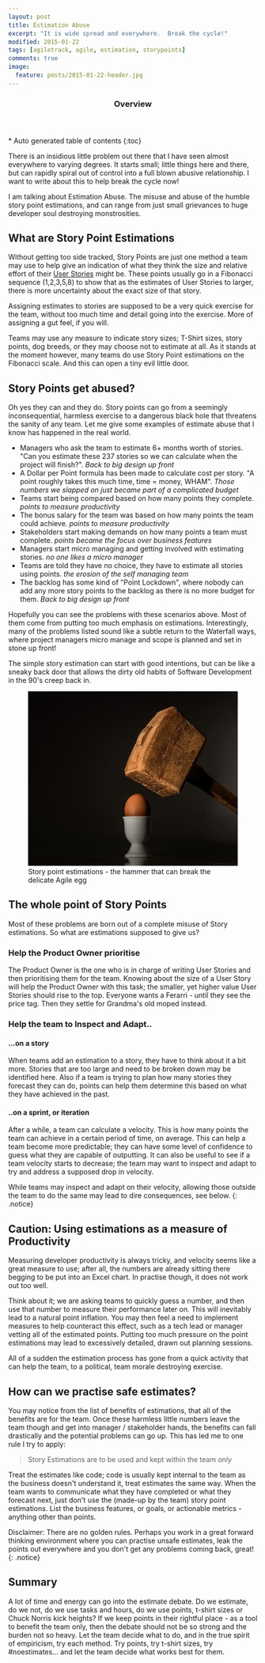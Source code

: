 ```yaml
---
layout: post
title: Estimation Abuse
excerpt: "It is wide spread and everywhere.  Break the cycle!"
modified: 2015-01-22
tags: [agiletrack, agile, estimation, storypoints]
comments: true
image:
  feature: posts/2015-01-22-header.jpg
---
```


<section id="table-of-contents" class="toc">
  <header>
    <h3>Overview</h3>
  </header>
<div id="drawer" markdown="1">
*  Auto generated table of contents
{:toc}
</div>
</section><!-- /#table-of-contents -->

There is an insidious little problem out there that I have seen almost everywhere to varying degrees.  It starts small; little things here and there, but can rapidly spiral out of control into a full blown abusive relationship.  I want to write about this to help break the cycle now!

I am talking about Estimation Abuse.  The misuse and abuse of the humble story point estimations, and can range from just small grievances to huge developer soul destroying monstrosities.

## What are Story Point Estimations

Without getting too side tracked, Story Points are just one method a team may use to help give an indication of what they think the size and relative effort of their <a href="http://en.wikipedia.org/wiki/User_story" target="_blank">User Stories</a> might be.  These points usually go in a Fibonacci sequence (1,2,3,5,8) to show that as the estimates of User Stories to larger, there is more uncertainty about the exact size of that story.

Assigning estimates to stories are supposed to be a very quick exercise for the team, without too much time and detail going into the exercise.  More of assigning a gut feel, if you will.

Teams may use any measure to indicate story sizes; T-Shirt sizes, story points, dog breeds, or they may choose not to estimate at all.  As it stands at the moment however, many teams do use Story Point estimations on the Fibonacci scale.  And this can open a tiny evil little door.

## Story Points get abused?

Oh yes they can and they do.  Story points can go from a seemingly inconsequential, harmless exercise to a dangerous black hole that threatens the sanity of any team.  Let me give some examples of estimate abuse that I know has happened in the real world.

* Managers who ask the team to estimate 6+ months worth of stories.  "Can you estimate these 237 stories so we can calculate when the project will finish?". *Back to big design up front*
* A Dollar per Point formula has been made to calculate cost per story.  "A point roughly takes this much time, time = money, WHAM".  *Those numbers we slapped on just became part of a complicated budget*
* Teams start being compared based on how many points they complete. *points to measure productivity*
* The bonus salary for the team was based on how many points the team could achieve. *points to measure productivity*
* Stakeholders start making demands on how many points a team must complete. *points became the focus over business features*
* Managers start micro managing and getting involved with estimating stories. *no one likes a micro manager*
* Teams are told they have no choice, they have to estimate all stories using points. *the erosion of the self managing team*
* The backlog has some kind of "Point Lockdown", where nobody can add any more story points to the backlog as there is no more budget for them. *Back to big design up front*

Hopefully you can see the problems with these scenarios above.  Most of them come from putting too much emphasis on estimations.  Interestingly, many of the problems listed sound like a subtle return to the Waterfall ways, where project managers micro manage and scope is planned and set in stone up front!

The simple story estimation can start with good intentions, but can be like a sneaky back door that allows the dirty old habits of Software Development in the 90's creep back in.

<figure>
	<img src="../images/posts/2015-01-22-egg.jpg">
	<figcaption>Story point estimations - the hammer that can break the delicate Agile egg</figcaption>
</figure>

## The whole point of Story Points

Most of these problems are born out of a complete misuse of Story estimations.  So what are estimations supposed to give us?

### Help the Product Owner prioritise

The Product Owner is the one who is in charge of writing User Stories and then prioritising them for the team.  Knowing about the size of a User Story will help the Product Owner with this task; the smaller, yet higher value User Stories should rise to the top.  Everyone wants a Ferarri - until they see the price tag.  Then they settle for Grandma's old moped instead.

### Help the team to Inspect and Adapt..

#### ...on a story

When teams add an estimation to a story, they have to think about it a bit more.  Stories that are too large and need to be broken down may be identified here.  Also if a team is trying to plan how many stories they forecast they can do, points can help them determine this based on what they have achieved in the past.

#### ..on a sprint, or iteration
After a while, a team can calculate a velocity.  This is how many points the team can achieve in a certain period of time, on average.  This can help a team become more predictable; they can have some level of confidence to guess what they are capable of outputting.
It can also be useful to see if a team velocity starts to decrease; the team may want to inspect and adapt to try and address a supposed drop in velocity.

While teams may inspect and adapt on their velocity, allowing those outside the team to do the same may lead to dire consequences, see below.
{: .notice}


## Caution: Using estimations as a measure of Productivity
Measuring developer productivity is always tricky, and velocity seems like a great measure to use; after all, the numbers are already sitting there begging to be put into an Excel chart.  In practise though, it does not work out too well.

Think about it; we are asking teams to quickly guess a number, and then use that number to measure their performance later on.  This will inevitably lead to a natural point inflation.  You may then feel a need to implement measures to help counteract this effect, such as a tech lead or manager vetting all of the estimated points.  Putting too much pressure on the point estimations may lead to excessively detailed, drawn out planning sessions.

All of a sudden the estimation process has gone from a quick activity that can help the team, to a political, team morale destroying exercise.

## How can we practise safe estimates?

You may notice from the list of benefits of estimations, that all of the benefits are for the team.  Once these harmless little numbers leave the team though and get into manager / stakeholder hands, the benefits can fall drastically and the potential problems can go up.  This has led me to one rule I try to apply:

> Story Estimations are to be used and kept within the team *only*

Treat the estimates like code; code is usually kept internal to the team as the business doesn't understand it, treat estimates the same way.  When the team wants to communicate what they have completed or what they forecast next, just don't use the (made-up by the team) story point estimations.  List the business features, or goals, or actionable metrics - anything other than points.

Disclaimer: There are no golden rules.  Perhaps you work in a great forward thinking environment where you can practise unsafe estimates, leak the points out everywhere and you don't get any problems coming back, great!
{: .notice}

## Summary

A lot of time and energy can go into the estimate debate.  Do we estimate, do we not, do we use tasks and hours, do we use points, t-shirt sizes or Chuck Norris kick heights?  If we keep points in their rightful place - as a tool to benefit the team only, then the debate should not be so strong and the burden not so heavy.  Let the team decide what to do, and in the true spirit of empiricism, try each method.  Try points, try t-shirt sizes, try #noestimates... and let the team decide what works best for them.